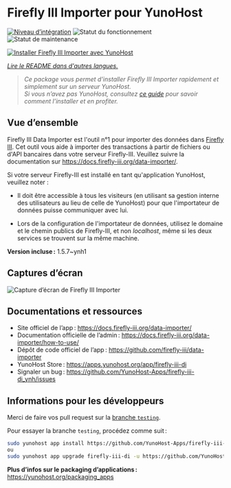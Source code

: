 <!--
Nota bene : ce README est automatiquement généré par <https://github.com/YunoHost/apps/tree/master/tools/readme_generator>
Il NE doit PAS être modifié à la main.
-->

# Firefly III Importer pour YunoHost

[![Niveau d’intégration](https://apps.yunohost.org/badge/integration/firefly-iii-di)](https://ci-apps.yunohost.org/ci/apps/firefly-iii-di/)
![Statut du fonctionnement](https://apps.yunohost.org/badge/state/firefly-iii-di)
![Statut de maintenance](https://apps.yunohost.org/badge/maintained/firefly-iii-di)

[![Installer Firefly III Importer avec YunoHost](https://install-app.yunohost.org/install-with-yunohost.svg)](https://install-app.yunohost.org/?app=firefly-iii-di)

*[Lire le README dans d'autres langues.](./ALL_README.md)*

> *Ce package vous permet d’installer Firefly III Importer rapidement et simplement sur un serveur YunoHost.*  
> *Si vous n’avez pas YunoHost, consultez [ce guide](https://yunohost.org/install) pour savoir comment l’installer et en profiter.*

## Vue d’ensemble

Firefly III Data Importer est l'outil n°1 pour importer des données dans [Firefly III](https://www.firefly-iii.org/). Cet outil vous aide à importer des transactions à partir de fichiers ou d'API bancaires dans votre
serveur Firefly-III. Veuillez suivre la documentation sur https://docs.firefly-iii.org/data-importer/.

Si votre serveur Firefly-III est installé en tant qu'application YunoHost, veuillez noter :

- Il doit être accessible à tous les visiteurs (en utilisant sa gestion interne des utilisateurs au lieu de celle de YunoHost) pour que l'importateur de données puisse communiquer avec lui.

- Lors de la configuration de l'importateur de données, utilisez le domaine et le chemin publics de Firefly-III, et non *localhost*, même si les deux services se trouvent sur la même machine.

**Version incluse :** 1.5.7~ynh1

## Captures d’écran

![Capture d’écran de Firefly III Importer](./doc/screenshots/firefly-iii-di-start-screen.png)

## Documentations et ressources

- Site officiel de l’app : <https://docs.firefly-iii.org/data-importer/>
- Documentation officielle de l’admin : <https://docs.firefly-iii.org/data-importer/how-to-use/>
- Dépôt de code officiel de l’app : <https://github.com/firefly-iii/data-importer>
- YunoHost Store : <https://apps.yunohost.org/app/firefly-iii-di>
- Signaler un bug : <https://github.com/YunoHost-Apps/firefly-iii-di_ynh/issues>

## Informations pour les développeurs

Merci de faire vos pull request sur la [branche `testing`](https://github.com/YunoHost-Apps/firefly-iii-di_ynh/tree/testing).

Pour essayer la branche `testing`, procédez comme suit :

```bash
sudo yunohost app install https://github.com/YunoHost-Apps/firefly-iii-di_ynh/tree/testing --debug
ou
sudo yunohost app upgrade firefly-iii-di -u https://github.com/YunoHost-Apps/firefly-iii-di_ynh/tree/testing --debug
```

**Plus d’infos sur le packaging d’applications :** <https://yunohost.org/packaging_apps>
